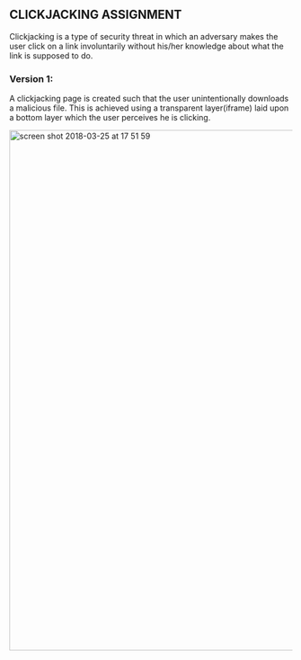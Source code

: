 ## CLICKJACKING ASSIGNMENT 

Clickjacking is a type of security threat in which an adversary makes the user click on a link involuntarily without his/her knowledge about  what the link is supposed to do.

### Version 1: 

A clickjacking page is created such that the user unintentionally downloads a malicious file.
This is achieved using a transparent layer(iframe) laid upon a bottom layer which the user perceives he is clicking.

<img width="926" alt="screen shot 2018-03-25 at 17 51 59" src="https://user-images.githubusercontent.com/37773779/37875830-762da704-3055-11e8-8d1d-d7ec52d007f4.png">
